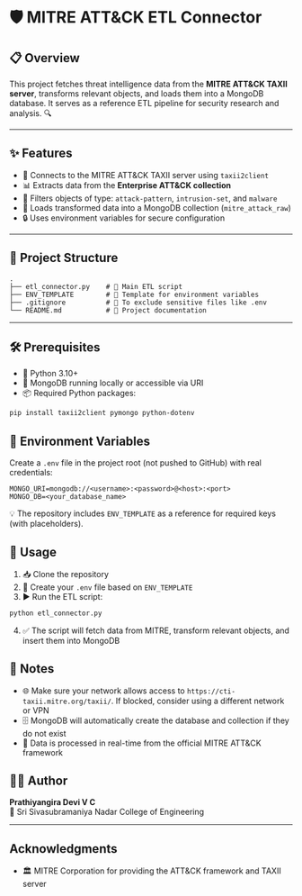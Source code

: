 # 🛡️ MITRE ATT&CK ETL Connector

## 📋 Overview
This project fetches threat intelligence data from the **MITRE ATT&CK TAXII server**, transforms relevant objects, and loads them into a MongoDB database. It serves as a reference ETL pipeline for security research and analysis. 🔍

---

## ✨ Features
- 🔌 Connects to the MITRE ATT&CK TAXII server using `taxii2client`
- 📊 Extracts data from the **Enterprise ATT&CK collection**
- 🎯 Filters objects of type: `attack-pattern`, `intrusion-set`, and `malware`
- 💾 Loads transformed data into a MongoDB collection (`mitre_attack_raw`)
- 🔒 Uses environment variables for secure configuration

---

## 📁 Project Structure
```
.
├── etl_connector.py    # 🐍 Main ETL script
├── ENV_TEMPLATE        # 📝 Template for environment variables
├── .gitignore          # 🚫 To exclude sensitive files like .env
└── README.md           # 📖 Project documentation
```

---

## 🛠️ Prerequisites
- 🐍 Python 3.10+  
- 🍃 MongoDB running locally or accessible via URI  
- 📦 Required Python packages:
```bash
pip install taxii2client pymongo python-dotenv
```

## 🔧 Environment Variables
Create a `.env` file in the project root (not pushed to GitHub) with real credentials:
```env
MONGO_URI=mongodb://<username>:<password>@<host>:<port>
MONGO_DB=<your_database_name>
```
💡 The repository includes `ENV_TEMPLATE` as a reference for required keys (with placeholders).

## 🚀 Usage
1. 📥 Clone the repository
2. 📝 Create your `.env` file based on `ENV_TEMPLATE`
3. ▶️ Run the ETL script:
```bash
python etl_connector.py
```
4. ✅ The script will fetch data from MITRE, transform relevant objects, and insert them into MongoDB

## 📌 Notes
- 🌐 Make sure your network allows access to `https://cti-taxii.mitre.org/taxii/`. If blocked, consider using a different network or VPN
- 🗄️ MongoDB will automatically create the database and collection if they do not exist
- 🔄 Data is processed in real-time from the official MITRE ATT&CK framework

## 👨‍💻 Author
**Prathiyangira Devi V C**  
🏫 Sri Sivasubramaniya Nadar College of Engineering

---

## Acknowledgments
- 🏛️ MITRE Corporation for providing the ATT&CK framework and TAXII server